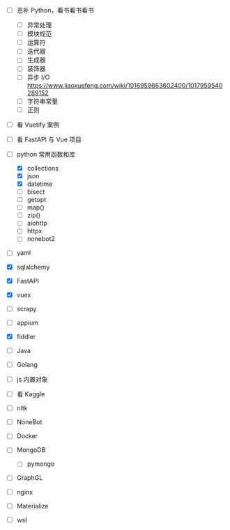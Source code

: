 - [ ] 恶补 Python，看书看书看书
    - [ ] 异常处理
    - [ ] 模块规范
    - [ ] 运算符
    - [ ] 迭代器
    - [ ] 生成器
    - [ ] 装饰器
    - [ ] 异步 I/O https://www.liaoxuefeng.com/wiki/1016959663602400/1017959540289152
    - [ ] 字符串常量
    - [ ] 正则
- [ ] 看 Vuetify 案例
- [ ] 看 FastAPI 与 Vue 项目
- [ ] python 常用函数和库
    - [x] collections
    - [x] json
    - [x] datetime
    - [ ] bisect
    - [ ] getopt
    - [ ] map()
    - [ ] zip()
    - [ ] aiohttp
    - [ ] httpx
    - [ ] nonebot2
- [ ] yaml
- [x] sqlalchemy
- [x] FastAPI
- [x] vuex
- [ ] scrapy
- [ ] appium
- [x] fiddler
- [ ] Java
- [ ] Golang
- [ ] js 内置对象
- [ ] 看 Kaggle
- [ ] nltk
- [ ] NoneBot
- [ ] Docker
- [ ] MongoDB
    - [ ] pymongo
- [ ] GraphGL
- [ ] nginx
- [ ] Materialize
- [ ] wsl

